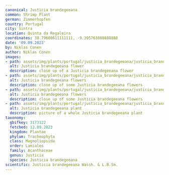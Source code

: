 ```yaml
---
canonical: Justicia brandegeeana
common: Shrimp Plant
german: Zimmerhopfen
country: Portugal
city: Sintra
location: Quinta da Regaleira
coordinates: 38.79608611111111, -9.395763888888888
date: '09.09.2023'
by: Niklas Conen
author: Niklas Conen
images:
- path: assets/img/plants/portugal/justicia_brandegeeana/justicia_brandegeeana_1.jpg
  alt: Justicia brandegeeana flower
  description: close up of a Justicia brandegeeana flower
- path: assets/img/plants/portugal/justicia_brandegeeana/justicia_brandegeeana_2.jpg
  alt: Justicia brandegeeana flowers
  description: close up of some Justicia brandegeeana flowers
- path: assets/img/plants/portugal/justicia_brandegeeana/justicia_brandegeeana_3.jpg
  alt: Justicia brandegeeana flowers
  description: close up of some Justicia brandegeeana flowers
- path: assets/img/plants/portugal/justicia_brandegeeana/justicia_brandegeeana_4.jpg
  alt: Justicia brandegeeana plant
  description: picture of a whole Justicia brandegeeana plant
taxonomy:
  gbifkey: 3173122
  fetched: 12.09.2023
  kingdom: Plantae
  phylum: Tracheophyta
  class: Magnoliopsida
  order: Lamiales
  family: Acanthaceae
  genus: Justicia
  species: Justicia brandegeeana
scientific: Justicia brandegeeana Wassh. & L.B.Sm.
---
```

